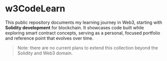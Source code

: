 # w3CodeLearn
This public repository documents my learning journey in Web3, starting with **Solidity development** for blockchain. It showcases code built while exploring smart contract concepts, serving as a personal, focused portfolio and reference point that evolves over time. 

> Note: there are no current plans to extend this collection beyond the Solidity and Web3 domain.
